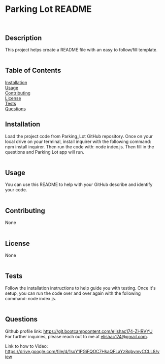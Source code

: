 # Parking Lot README <br><br>

  ## Description <br>
  This project helps create a README file with an easy to follow/fill template. <br><br>
  ## Table of Contents <br>
  [Installation](#h2-Installation)<br>
  [Usage](#h2-Usage)<br>
  [Contributing](#h2-Contributing)<br>
  [License](#h2-License)<br>
  [Tests](#h2-Tests)<br>
  [Questions](#h2-Questions)<br>

  ## Installation <br>
  Load the project code from Parking_Lot GitHub repository. Once on your local drive on your terminal, install inquirer with the following command: npm install inquirer. Then run the code with: node index.js. Then fill in the questions and Parking Lot app will run. <br><br>
  ## Usage <br>
  You can use this README to help with your GitHub describe and identify your code. <br><br>
  ## Contributing <br>
  None <br><br>
  ## License <br>
  None <br><br>
  ## Tests <br>
  Follow the installation instructions to help guide you with testing. Once it's setup, you can run the code over and over again with the following command: node index.js. <br><br>
  ## Questions <br>
  Github profile link: https://git.bootcampcontent.com/elishac174-ZHRVYU <br>
  For further inquiries, please reach out to me at elishac174@gmail.com.

  Link to how to Video: https://drive.google.com/file/d/1sxY1PGiFQOC7HkaQFLaYz8qbymyCCLL8/view
